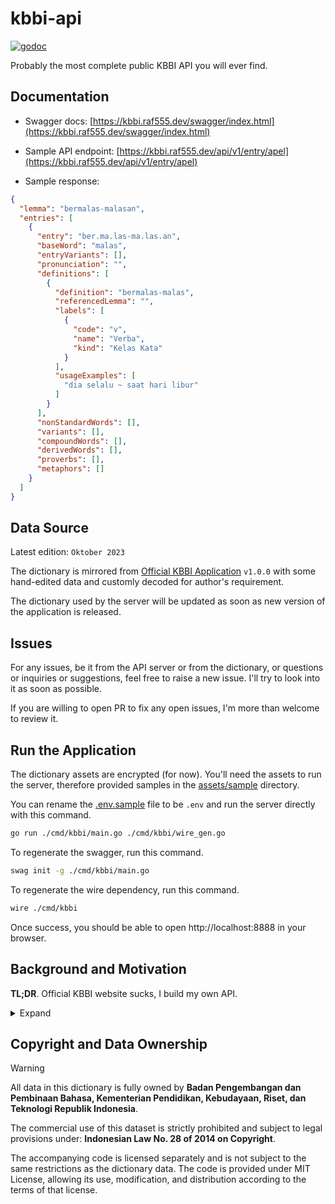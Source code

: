 # kbbi-api

[![godoc](https://godoc.org/github.com/raf555/kbbi-api/pkg/kbbi?status.svg)][godoc]

[godoc]: https://godoc.org/github.com/raf555/kbbi-api/pkg/kbbi

Probably the most complete public KBBI API you will ever find. 


## Documentation

- Swagger docs: [https://kbbi.raf555.dev/swagger/index.html](https://kbbi.raf555.dev/swagger/index.html)

- Sample API endpoint: [https://kbbi.raf555.dev/api/v1/entry/apel](https://kbbi.raf555.dev/api/v1/entry/apel)

- Sample response:

```json
{
  "lemma": "bermalas-malasan",
  "entries": [
    {
      "entry": "ber.ma.las-ma.las.an",
      "baseWord": "malas",
      "entryVariants": [],
      "pronunciation": "",
      "definitions": [
        {
          "definition": "bermalas-malas",
          "referencedLemma": "",
          "labels": [
            {
              "code": "v",
              "name": "Verba",
              "kind": "Kelas Kata"
            }
          ],
          "usageExamples": [
            "dia selalu ~ saat hari libur"
          ]
        }
      ],
      "nonStandardWords": [],
      "variants": [],
      "compoundWords": [],
      "derivedWords": [],
      "proverbs": [],
      "metaphors": []
    }
  ]
}
```


## Data Source

Latest edition: `Oktober 2023`

The dictionary is mirrored from [Official KBBI Application][] `v1.0.0` with some hand-edited data and customly decoded for author's requirement.

The dictionary used by the server will be updated as soon as new version of the application is released.

## Issues

For any issues, be it from the API server or from the dictionary, or questions or inquiries or suggestions, feel free to raise a new issue. I'll try to look into it as soon as possible.

If you are willing to open PR to fix any open issues, I'm more than welcome to review it.

## Run the Application

The dictionary assets are encrypted (for now). You'll need the assets to run the server, therefore provided samples in the [assets/sample](assets/sample) directory.

You can rename the [.env.sample](.env.sample) file to be `.env` and run the server directly with this command.

```sh
go run ./cmd/kbbi/main.go ./cmd/kbbi/wire_gen.go
```

To regenerate the swagger, run this command.

```sh
swag init -g ./cmd/kbbi/main.go
```

To regenerate the wire dependency, run this command.

```sh
wire ./cmd/kbbi
```

Once success, you should be able to open http://localhost:8888 in your browser.

## Background and Motivation

**TL;DR**. Official KBBI website sucks, I build my own API.

<details>
  <summary>Expand</summary>

Due to recent [Official KBBI Website][] introducing Cloudflare firewall to their site and limiting user's request to only a couple of lemmas for each day, my personal chatbot which scraps the website for the lemma information became unusable. Even as an actual user, it is kind of frustrating, really.

<img width="942" alt="Image" src="https://github.com/user-attachments/assets/7dc09b77-cde6-4140-ab84-f129823c7816" />

I did a bit of research to find a free public KBBI API on the internet, but most of them don't really give the information that I need that I have used on the chatbot (e.g. they does not fully cover the KBBI lemma response cases). Most of the APIs I found are also doing scraping to the KBBI website, which makes them unusable anyway. I found some that uses offline data though, but most of them are outdated already, and they don't really fit into my chatbot.

Since I'm too lazy to make a Cloudflare bypasser, I decided to make this API server. Since I want to make the information provided by this API to be as complete as possible and as fast as possible (for my chatbot), I opted for looking into the [Official KBBI Application][] since it is offline and it should have all the information I need.

Long story short, I was able to scrap all lemmas from there. All data used in this API is completely from the application (with some additional hand-edited data). They are then decoded and parsed to fit my requirement. It ends up perfectly as I wanted. The final product is the one you see on the API response.

Feel free to use the API as much as you want, there is no rate limiting as of now (**not yet, at least**). As long as the server can handle the traffic and does not exceed the free resources usage on the cloud provider I used, lol.
</details>

[Official KBBI Website]: https://kbbi.kemdikbud.go.id/

[Official KBBI Application]: https://play.google.com/store/apps/details?id=yuku.kbbi5

## Copyright and Data Ownership

> [!WARNING]  
> All data in this dictionary is fully owned by **Badan Pengembangan dan Pembinaan Bahasa, Kementerian Pendidikan, Kebudayaan, Riset, dan Teknologi Republik Indonesia**.
> 
> The commercial use of this dataset is strictly prohibited and subject to legal provisions under: **Indonesian Law No. 28 of 2014 on Copyright**.
>
> The accompanying code is licensed separately and is not subject to the same restrictions as the dictionary data. The code is provided under MIT License, allowing its use, modification, and distribution according to the terms of that license.
